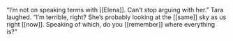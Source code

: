 “I’m not on speaking terms with [[Elena]]. Can’t stop arguing with her.” Tara laughed. “I’m terrible, right? She’s probably looking at the [[same]] sky as us right [[now]]. Speaking of which, do you [[remember]] where everything is?” 







